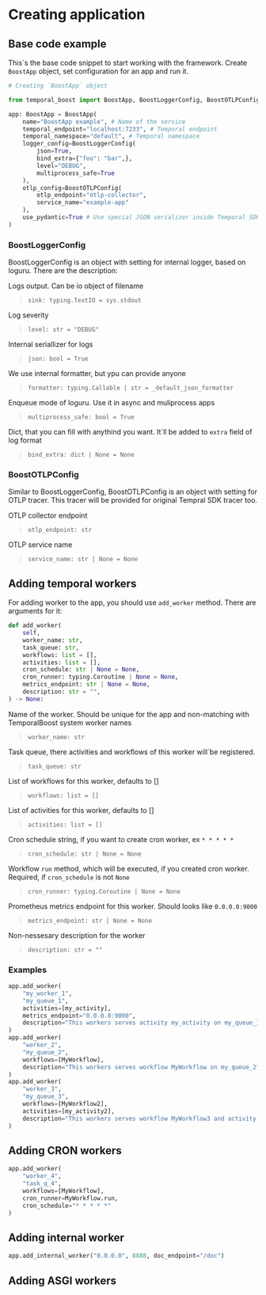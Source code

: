 # Creating application

## Base code example

This\`s the base code snippet to start working with the framework. Create `BoostApp` object, set configuration for an app and run it.

```python
# Creating `BoostApp` object

from temporal_boost import BoostApp, BoostLoggerConfig, BoostOTLPConfig

app: BoostApp = BoostApp(
    name="BoostApp example", # Name of the service
    temporal_endpoint="localhost:7233", # Temporal endpoint
    temporal_namespace="default", # Temporal namespace
    logger_config=BoostLoggerConfig(
        json=True,
        bind_extra={"foo": "bar",},
        level="DEBUG",
        multiprocess_safe=True
    ),    
    otlp_config=BoostOTLPConfig(
        otlp_endpoint="otlp-collector",
        service_name="example-app"
    ),
    use_pydantic=True # Use special JSON serializer inside Temporal SDK
)
```
### BoostLoggerConfig

BoostLoggerConfig is an object with setting for internal logger, based on loguru. There are the description:

Logs output. Can be io object of filename
> ```sink: typing.TextIO = sys.stdout```

Log severity
> ```level: str = "DEBUG" ```

Internal seriallizer for logs
> ```json: bool = True ```

We use internal formatter, but ypu can provide anyone
> ```formatter: typing.Callable | str = _default_json_formatter```

Enqueue mode of loguru. Use it in async and muliprocess apps
> ```multiprocess_safe: bool = True```

Dict, that you can fill with anythind you want. It\`ll be added to `extra` field of log format
> ```bind_extra: dict | None = None```


### BoostOTLPConfig

Similar to BoostLoggerConfig, BoostOTLPConfig is an object with setting for OTLP tracer. This tracer will be provided for original Tempral SDK tracer too.

OTLP collector endpoint
> ```otlp_endpoint: str```

OTLP service name
> ```service_name: str | None = None```

## Adding temporal workers

For adding worker to the app, you should use `add_worker` method. There are arguments for it:

```python
def add_worker(
    self,
    worker_name: str,
    task_queue: str,
    workflows: list = [],
    activities: list = [],
    cron_schedule: str | None = None,
    cron_runner: typing.Coroutine | None = None,
    metrics_endpoint: str | None = None,
    description: str = "",
) -> None:
```
Name of the worker. Should be unique for the app and non-matching with TemporalBoost system worker names
> ```worker_name: str```

Task queue, there activities and workflows of this worker will`be registered.
> ```task_queue: str```

List of workflows for this worker, defaults to []
> ```workflows: list = []```

List of activities for this worker, defaults to []
> ```activities: list = []```

Cron schedule string, if you want to create cron worker, ex `* * * * *`
> ```cron_schedule: str | None = None```

Workflow `run` method, which will be executed, if you created cron worker. Required, if `cron_schedule` is not `None`
> ```cron_runner: typing.Coroutine | None = None```

Prometheus metrics endpoint for this worker. Should looks like `0.0.0.0:9000`
> ```metrics_endpoint: str | None = None```

Non-nessesary description for the worker
> ```description: str = ""```


### Examples
```python
app.add_worker(
    "my_worker_1",
    "my_queue_1",
    activities=[my_activity],
    metrics_endpoint="0.0.0.0:9000",
    description="This workers serves activity my_activity on my_queue_1 and metrics endpoint"
)
app.add_worker(
    "worker_2",
    "my_queue_2",
    workflows=[MyWorkflow],
    description="This workers serves workflow MyWorkflow on my_queue_2"
)
app.add_worker(
    "worker_3",
    "my_queue_3",
    workflows=[MyWorkflow2],
    activities=[my_activity2],
    description="This workers serves workflow MyWorkflow3 and activity my_activity2 on my_queue_3"
)

```

## Adding CRON workers
```python
app.add_worker(
    "worker_4",
    "task_q_4",
    workflows=[MyWorkflow],
    cron_runner=MyWorkflow.run,
    cron_schedule="* * * * *"
)
```

## Adding internal worker

```python
app.add_internal_worker("0.0.0.0", 8888, doc_endpoint="/doc")
```

## Adding ASGI workers